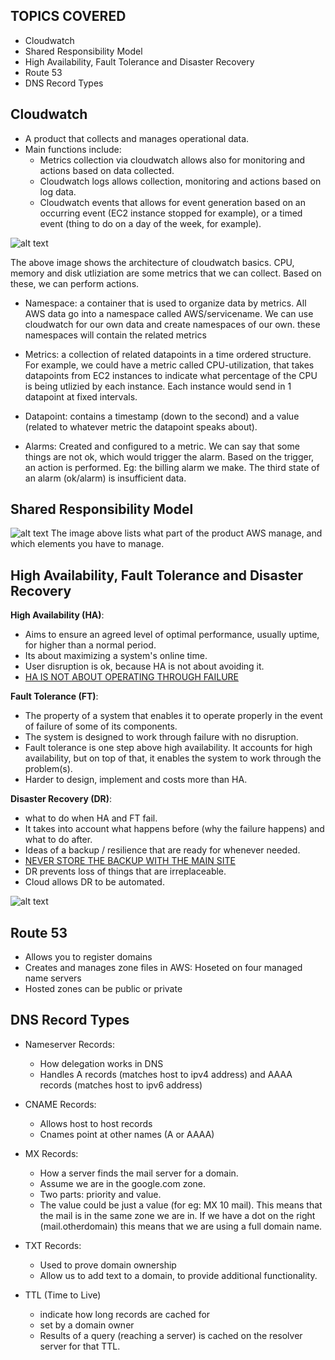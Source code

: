 ## TOPICS COVERED
- Cloudwatch
- Shared Responsibility Model
- High Availability, Fault Tolerance and Disaster Recovery
- Route 53
- DNS Record Types


## Cloudwatch
- A product that collects and manages operational data.
- Main functions include:
    - Metrics collection via cloudwatch allows also for monitoring and actions based on data collected.
    - Cloudwatch logs allows collection, monitoring and actions based on log data.
    - Cloudwatch events that allows for event generation based on an occurring event (EC2 instance stopped for example), or a timed event (thing to do on a day of the week, for example).

![alt text](<Screenshots/Screenshot 2024-05-20 at 11.41.12 AM.png>)

The above image shows the architecture of cloudwatch basics. CPU, memory and disk utliziation are some metrics that we can collect. Based on these, we can perform actions.

- Namespace: a container that is used to organize data by metrics. All AWS data go into a namespace called AWS/servicename. We can use cloudwatch for our own data and create namespaces of our own. these namespaces will contain the related metrics 

- Metrics: a collection of related datapoints in a time ordered structure. For example, we could have a metric called CPU-utilization, that takes datapoints from EC2 instances to indicate what percentage of the CPU is being utlizied by each instance. Each instance would send in 1 datapoint at fixed intervals.

- Datapoint: contains a timestamp (down to the second) and a value (related to whatever metric the datapoint speaks about).

- Alarms: Created and configured to a metric. We can say that some things are not ok, which would trigger the alarm. Based on the trigger, an action is performed. Eg: the billing alarm we make. The third state of an alarm (ok/alarm) is insufficient data.

## Shared Responsibility Model
![alt text](<Screenshots/Screenshot 2024-05-20 at 1.28.20 PM.png>)
The image above lists what part of the product AWS manage, and which elements you have to manage. 

## High Availability, Fault Tolerance and Disaster Recovery

**High Availability (HA)**: 
- Aims to ensure an agreed level of optimal performance, usually uptime, for higher than a normal period. 
- Its about maximizing a system's online time. 
- User disruption is ok, because HA is not about avoiding it.
- <ins>HA IS NOT ABOUT OPERATING THROUGH FAILURE</ins>

**Fault Tolerance (FT)**:
- The property of a system that enables it to operate properly in the event of failure of some of its components. 
- The system is designed to work through failure with no disruption. 
- Fault tolerance is one step above high availability. It accounts for high availability, but on top of that, it enables the system to work through the problem(s).
- Harder to design, implement and costs more than HA. 

**Disaster Recovery (DR)**:
- what to do when HA and FT fail.
- It takes into account what happens before (why the failure happens) and what to do after.
- Ideas of a backup / resilience that are ready for whenever needed.
- <ins>NEVER STORE THE BACKUP WITH THE MAIN SITE</ins>
- DR prevents loss of things that are irreplaceable.
- Cloud allows DR to be automated. 

![alt text](<Screenshots/Screenshot 2024-05-20 at 1.50.58 PM.png>)

## Route 53
- Allows you to register domains
- Creates and manages zone files in AWS: Hoseted on four managed name servers
- Hosted zones can be public or private 

## DNS Record Types

- Nameserver Records:
    - How delegation works in DNS
    - Handles A records (matches host to ipv4 address) and AAAA records (matches host to ipv6 address)
- CNAME Records:
    - Allows host to host records
    - Cnames point at other names (A or AAAA)
- MX Records:
    - How a server finds the mail server for a domain.
    - Assume we are in the google.com zone.
    - Two parts: priority and value.
    - The value could be just a value (for eg: MX 10 mail). This means that the mail is in the same zone we are in. If we have a dot on the right (mail.otherdomain) this means that we are using a full domain name. 
- TXT Records:
    - Used to prove domain ownership
    - Allow us to add text to a domain, to provide additional functionality. 

- TTL (Time to Live)
    - indicate how long records are cached for
    - set by a domain owner
    - Results of a query (reaching a server) is cached on the resolver server for that TTL. 